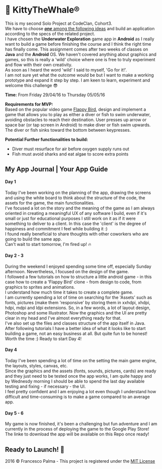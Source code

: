 # :whale:  KittyTheWhale®  
  
This is my second Solo Project at CodeClan, Cohort3.  
We have to choose [_**one**_ among the following ideas](https://github.com/FrancescoPalma/CodeClan_Assignment_3/blob/master/project_definitions.md) and build an application according to the specs of the related project.  
I have chosen the **Underwater Exploration** game app in **Android** as I really want to build a game before finishing the course and I think the right time has finally come. This assignment comes after two weeks of classes on **Java** and the **Android** OS. We haven't covered anything about graphics and games, so this is really a 'wild' choice where one is free to truly experiment and flow with their own creativity.  
As soon as I heard the word 'wild' I said to myself, 'Go for it!'.  
I am not sure yet what the outcome would be but I want to make a working prototype and expand it step by step. I am keen to learn, experiment and welcome this challenge :sunglasses:  

**Time:** From Friday 29/04/16 to Thursday 05/05/16  
  
**Requirements for MVP:**  
Based on the popular video game [Flappy Bird](https://en.wikipedia.org/wiki/Flappy_Bird), design and implement a game that allows you to play as either a diver or fish to swim underwater, avoiding obstacles to reach their destination.
User presses up arrow or space bar (or tap screen in Android) to make diver or fish swim upwards. The diver or fish sinks toward the bottom between keypresses. 
  
**Potential Further functionalities to build:**  
* Diver must resurface for air before oxygen supply runs out
* Fish must avoid sharks and eat algae to score extra points 

## My App Journal | Your App Guide  
  
#### Day 1  
Today I've been working on the planning of the app, drawing the screens and using the white board to think about the structure of the code, the assets for the game, the main functionalities.  
I've focused a lot on the story and the meaning of the game as I am always oriented in creating a meaningful UX of any software I build, even if it's small or just for educational purposes I still work on it as if it were something to deliver to a client. In this case the 'client' is the degree of happiness and commitment I feel while building it :)  
I found really beneficial to share thoughts with other coworkers who are going to build the same app.  
Can't wait to start tomorrow, I'm fired up! :fire:  
  
#### Day 2 - 3  
During the weekend I enjoyed spending some time off, especially Sunday afternoon. Nevertheless, I focused on the design of the game.  
I followed a few tutorials on how to structure a little android game - in this case how to create a 'Flappy Bird' clone - from design to code, from graphics to sprites and animations.  
I understand how much time it takes to create a complete game.  
I am currently spending a lot of time on searching for the 'Assets' such as fonts, pictures (make them 'responsive' by storing them in xxhdpi, xhdpi, hdpi, mdpi and ldpi extensions. So, in a few words, a lot of layout design, Photoshop and some Illustrator. Now the graphics and the UI are pretty clear in my head and I've almost everything ready for that.  
I've also set up the files and classes structure of the app itself in Java.  
After following tutorials I have a better idea of what it looks like to start building a game, not an easy business at all. But quite fun to be honest! Worth the time :) Ready to start Day 4!  
  
#### Day 4  
Today I've been spending a lot of time on the setting the main game engine, the layouts, styles, canvas, etc.  
Since the graphics and the assets (fonts, sounds, pictures, cards) are ready and they just need to be tested once the app works, I am quite happy and by Wednesdy morning I should be able to spend the last day available testing and fixing - if necessary - the UI.  
I feel pretty confident and I am enjoying a lot even though I understand how difficult and time-consuming is to make a game compared to an average app.  
  
#### Day 5 - 6  
My game is now finished, it's been a challenging but fun adventure and I am currently in the process of deploying the game to the Google Play Store! The linke to download the app will be available on this Repo once ready!  
  
## Ready to Launch! :rocket:
    
2016 © Francesco Palma - This project is registered under the [MIT License](https://github.com/FrancescoPalma/CodeClan_Assignment_3/blob/master/License)
